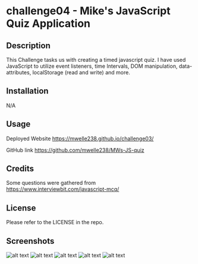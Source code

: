 # challenge04 - Mike's JavaScript Quiz Application

## Description

This Challenge tasks us with creating a timed javascript quiz.  I have used JavaScript to utilize event listeners, time Intervals, DOM manipulation, data-attributes, localStorage (read and write) and more.

## Installation

N/A

## Usage

Deployed Website
https://mwelle238.github.io/challenge03/

GitHub link
https://github.com/mwelle238/MWs-JS-quiz


## Credits

Some questions were gathered from https://www.interviewbit.com/javascript-mcq/

## License

Please refer to the LICENSE in the repo.

## Screenshots

![alt text](https://github.com/mwelle238/MWs-JS-quiz/assets/images/image1.JPG?raw=true)
![alt text](https://github.com/mwelle238/MWs-JS-quiz/assets/images/image2.JPG?raw=true)
![alt text](https://github.com/mwelle238/MWs-JS-quiz/assets/images/image3.JPG?raw=true)
![alt text](https://github.com/mwelle238/MWs-JS-quiz/assets/images/image4.JPG?raw=true)
![alt text](https://github.com/mwelle238/MWs-JS-quiz/assets/images/image5.JPG?raw=true)
